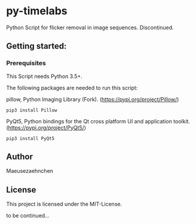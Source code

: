 # py-timelabs

Python Script for flicker removal in image sequences. Discontinued.

## Getting started:

### Prerequisites
This Script needs Python 3.5+.
 
The following packages are needed to run this script:


pillow, Python Imaging Library (Fork). (https://pypi.org/project/Pillow/)

```
pip3 install Pillow
```

PyQt5, Python bindings for the Qt cross platform UI and application toolkit. (https://pypi.org/project/PyQt5/)

```
pip3 install PyQt5
```
## Author

Maeusezaehnchen

## License

This project is licensed under the MIT-License.

to be continued...
